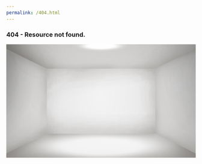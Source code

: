```yaml
---
permalink: /404.html
---
```

### 404 - Resource not found.
![404 Not Found](./empty-white-room.jpg)
